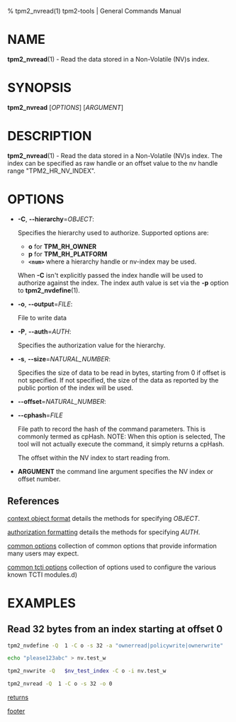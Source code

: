 % tpm2_nvread(1) tpm2-tools | General Commands Manual

# NAME

**tpm2_nvread**(1) - Read the data stored in a Non-Volatile (NV)s index.

# SYNOPSIS

**tpm2_nvread** [*OPTIONS*] [*ARGUMENT*]

# DESCRIPTION

**tpm2_nvread**(1) - Read the data stored in a Non-Volatile (NV)s index. The
index can be specified as raw handle or an offset value to the nv handle range
"TPM2_HR_NV_INDEX".

# OPTIONS

  * **-C**, **\--hierarchy**=_OBJECT_:

    Specifies the hierarchy used to authorize.
    Supported options are:
      * **o** for **TPM_RH_OWNER**
      * **p** for **TPM_RH_PLATFORM**
      * **`<num>`** where a hierarchy handle or nv-index may be used.

    When **-C** isn't explicitly passed the index handle will be used to
    authorize against the index. The index auth value is set via the
    **-p** option to **tpm2_nvdefine**(1).

  * **-o**, **\--output**=_FILE_:

    File to write data

  * **-P**, **\--auth**=_AUTH_:

    Specifies the authorization value for the hierarchy.

  * **-s**, **\--size**=_NATURAL_NUMBER_:

    Specifies the size of data to be read in bytes, starting from 0 if
    offset is not specified. If not specified, the size of the data
    as reported by the public portion of the index will be used.

  * **\--offset**=_NATURAL_NUMBER_:

  * **\--cphash**=_FILE_

    File path to record the hash of the command parameters. This is commonly
    termed as cpHash. NOTE: When this option is selected, The tool will not
    actually execute the command, it simply returns a cpHash.

    The offset within the NV index to start reading from.

  * **ARGUMENT** the command line argument specifies the NV index or offset
    number.

## References

[context object format](common/ctxobj.md) details the methods for specifying
_OBJECT_.

[authorization formatting](common/authorizations.md) details the methods for
specifying _AUTH_.

[common options](common/options.md) collection of common options that provide
information many users may expect.

[common tcti options](common/tcti.md) collection of options used to configure
the various known TCTI modules.d)

# EXAMPLES

## Read 32 bytes from an index starting at offset 0
```bash
tpm2_nvdefine -Q  1 -C o -s 32 -a "ownerread|policywrite|ownerwrite"

echo "please123abc" > nv.test_w

tpm2_nvwrite -Q   $nv_test_index -C o -i nv.test_w

tpm2_nvread -Q  1 -C o -s 32 -o 0
```

[returns](common/returns.md)

[footer](common/footer.md)
